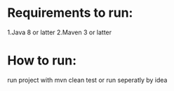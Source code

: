 # Requirements to run:
1.Java 8 or latter
2.Maven 3 or latter

# How to run:
run project with mvn clean test or run seperatly by idea
